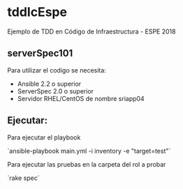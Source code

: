 # tddIcEspe
Ejemplo de TDD en Código de Infraestructura  - ESPE 2018

## serverSpec101
Para utilizar el codigo se necesita:

  * Ansible 2.2 o superior
  * ServerSpec 2.0 o superior
  * Servidor RHEL/CentOS de nombre sriapp04

## Ejecutar:
Para ejecutar el playbook

´ansible-playbook main.yml -i inventory -e "target=test"´

Para ejecutar las pruebas en la carpeta del rol a probar

´rake spec´